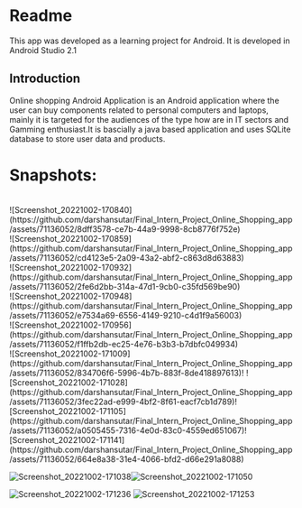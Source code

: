 # Readme
This app was developed as a learning project for Android. It is developed in Android Studio 2.1<br>

## Introduction
Online shopping Android Application is an Android application where the user can buy components related to personal computers and laptops, mainly it is targeted 
for the audiences of the type how are in IT sectors and Gamming enthusiast.It is bascially a java based application and uses SQLite database to store user data and products.<br>



# Snapshots:
<br>
![Screenshot_20221002-170840](https://github.com/darshansutar/Final_Intern_Project_Online_Shopping_app/assets/71136052/8dff3578-ce7b-44a9-9998-8cb8776f752e)
<br>
![Screenshot_20221002-170859](https://github.com/darshansutar/Final_Intern_Project_Online_Shopping_app/assets/71136052/cd4123e5-2a09-43a2-abf2-c863d8d63883)
<br>
![Screenshot_20221002-170932](https://github.com/darshansutar/Final_Intern_Project_Online_Shopping_app/assets/71136052/2fe6d2bb-314a-47d1-9cb0-c35fd569be90)
<br>
![Screenshot_20221002-170948](https://github.com/darshansutar/Final_Intern_Project_Online_Shopping_app/assets/71136052/e7534a69-6556-4149-9210-c4d1f9a56003)
<br>
![Screenshot_20221002-170956](https://github.com/darshansutar/Final_Intern_Project_Online_Shopping_app/assets/71136052/f1ffb2db-ec25-4e76-b3b3-b7dbfc049934)
<br>
![Screenshot_20221002-171009](https://github.com/darshansutar/Final_Intern_Project_Online_Shopping_app/assets/71136052/834706f6-5996-4b7b-883f-8de418897613)!
![Screenshot_20221002-171028](https://github.com/darshansutar/Final_Intern_Project_Online_Shopping_app/assets/71136052/3fec22ad-e999-4bf2-8f61-eacf7cb1d789)![Screenshot_20221002-171105](https://github.com/darshansutar/Final_Intern_Project_Online_Shopping_app/assets/71136052/a0505455-7316-4e0d-83c0-4559ed651067)![Screenshot_20221002-171141](https://github.com/darshansutar/Final_Intern_Project_Online_Shopping_app/assets/71136052/664e8a38-31e4-4066-bfd2-d66e291a8088)


![Screenshot_20221002-171038](https://github.com/darshansutar/Final_Intern_Project_Online_Shopping_app/assets/71136052/711abf75-0512-4be5-bef0-04069ef64179)![Screenshot_20221002-171050](https://github.com/darshansutar/Final_Intern_Project_Online_Shopping_app/assets/71136052/a11deb9c-9395-41e0-9fb0-ff809b42038c)

![Screenshot_20221002-171236](https://github.com/darshansutar/Final_Intern_Project_Online_Shopping_app/assets/71136052/d358b67b-0141-405b-90b7-2347d7cf9dc0)
![Screenshot_20221002-171253](https://github.com/darshansutar/Final_Intern_Project_Online_Shopping_app/assets/71136052/40dd9518-d1bd-4c36-9642-10218f612973)
